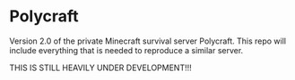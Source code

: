 # Polycraft
Version 2.0 of the private Minecraft survival server Polycraft. This repo will include everything that is needed to reproduce a similar server. 

THIS IS STILL HEAVILY UNDER DEVELOPMENT!!!
